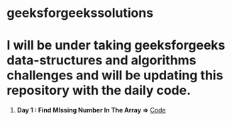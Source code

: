 # geeksforgeekssolutions

# I will be under taking geeksforgeeks data-structures and algorithms challenges and will be updating this repository with the daily code.

<ol>
  <li><b>Day 1 : Find MIssing Number In The Array => </b><a href='https://github.com/Red-stevo/geeksforgeekssolutions/tree/main/FindMissingNumber'> Code</a></li>
</ol> 
